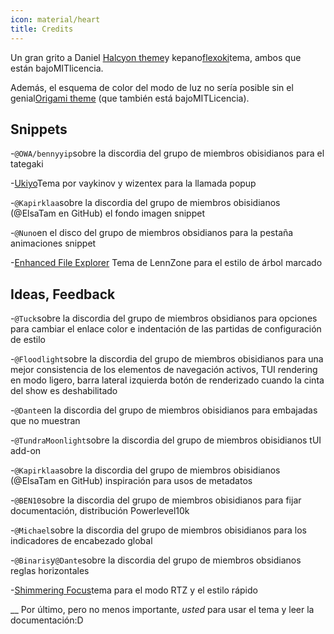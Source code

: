 ```yaml
---
icon: material/heart
title: Credits
---
```


Un gran grito a Daniel
[Halcyon theme](https://github.com/dbarenholz/halcyon-obsidian)y
kepano[flexoki](https://github.com/kepano/flexoki-obsidian)tema, ambos
que están bajoMITlicencia.

Además, el esquema de color del modo de luz no sería posible sin el
genial[Origami theme](https://github.com/7368697661/Origami)
(que también está bajoMITLicencia).

## Snippets

-`@OWA/bennyyip`sobre la discordia del grupo de miembros obisidianos para el tategaki

-[Ukiyo](https://github.com/technerium/obsidian-ukiyo)Tema por vaykinov y
wizentex para la llamada popup

-`@Kapirklaa`sobre la discordia del grupo de miembros obisidianos (@ElsaTam en GitHub)
el fondo imagen snippet

-`@Nuno`en el disco del grupo de miembros obsidianos para la pestaña animaciones snippet

-[Enhanced File Explorer](https://github.com/LennZone/enhanced-file-explorer-tree)
Tema de LennZone para el estilo de árbol marcado

## Ideas, Feedback

-`@Tuck`sobre la discordia del grupo de miembros obsidianos para opciones para cambiar el enlace
color e indentación de las partidas de configuración de estilo

-`@Floodlight`sobre la discordia del grupo de miembros obisidianos para una mejor consistencia
de los elementos de navegación activos, TUI rendering en modo ligero, barra lateral izquierda
botón de renderizado cuando la cinta del show es deshabilitado

-`@Dante`en la discordia del grupo de miembros obisidianos para embajadas que no muestran

-`@TundraMoonlight`sobre la discordia del grupo de miembros obisidianos
tUI add-on

-`@Kapirklaa`sobre la discordia del grupo de miembros obisidianos (@ElsaTam en GitHub)
inspiración para usos de metadatos

-`@BEN10`sobre la discordia del grupo de miembros obisidianos para fijar
documentación, distribución Powerlevel10k

-`@Michael`sobre la discordia del grupo de miembros obisidianos para los indicadores de encabezado global

-`@Binaris`y`@Dante`sobre la discordia del grupo de miembros obsidianos
reglas horizontales

-[Shimmering Focus](https://github.com/chrisgrieser/shimmering-focus)tema
para el modo RTZ y el estilo rápido

__
Por último, pero no menos importante, *usted* para usar el tema y leer la documentación:D
